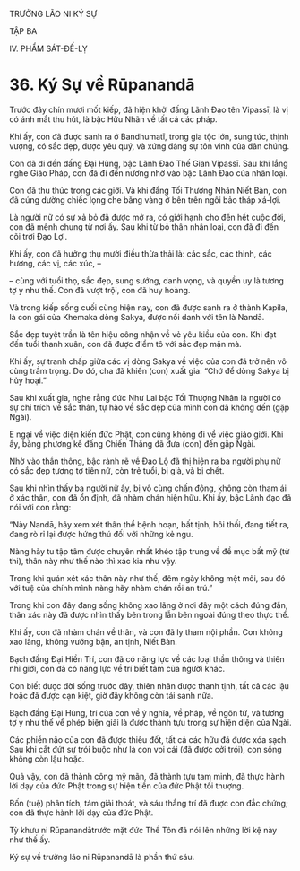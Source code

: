 TRƯỞNG LÃO NI KÝ SỰ

TẬP BA

IV. PHẨM SÁT-ĐẾ-LỴ

# 36. Ký Sự về Rūpanandā

Trước đây chín mươi mốt kiếp, đã hiện khởi đấng Lãnh Đạo tên Vipassī, là vị có ánh mắt thu hút, là bậc Hữu Nhãn về tất cả các pháp.

Khi ấy, con đã được sanh ra ở Bandhumatī, trong gia tộc lớn, sung túc, thịnh vượng, có sắc đẹp, được yêu quý, và xứng đáng sự tôn vinh của dân chúng.

Con đã đi đến đấng Đại Hùng, bậc Lãnh Đạo Thế Gian Vipassī. Sau khi lắng nghe Giáo Pháp, con đã đi đến nương nhờ vào bậc Lãnh Đạo của nhân loại.

Con đã thu thúc trong các giới. Và khi đấng Tối Thượng Nhân Niết Bàn, con đã cúng dường chiếc lọng che bằng vàng ở bên trên ngôi bảo tháp xá-lợi.

Là người nữ có sự xả bỏ đã được mở ra, có giới hạnh cho đến hết cuộc đời, con đã mệnh chung từ nơi ấy. Sau khi từ bỏ thân nhân loại, con đã đi đến cõi trời Đạo Lợi.

Khi ấy, con đã hưởng thụ mười điều thừa thải là: các sắc, các thinh, các hương, các vị, các xúc, –

– cùng với tuổi thọ, sắc đẹp, sung sướng, danh vọng, và quyền uy là tương tợ y như thế. Con đã vượt trội, con đã huy hoàng.

Và trong kiếp sống cuối cùng hiện nay, con đã được sanh ra ở thành Kapila, là con gái của Khemaka dòng Sakya, được nổi danh với tên là Nandā.

Sắc đẹp tuyệt trần là tên hiệu công nhận về vẻ yêu kiều của con. Khi đạt đến tuổi thanh xuân, con đã được điểm tô với sắc đẹp mặn mà.

Khi ấy, sự tranh chấp giữa các vị dòng Sakya về việc của con đã trở nên vô cùng trầm trọng. Do đó, cha đã khiến (con) xuất gia: “Chớ để dòng Sakya bị hủy hoại.”

Sau khi xuất gia, nghe rằng đức Như Lai bậc Tối Thượng Nhân là người có sự chỉ trích về sắc thân, tự hào về sắc đẹp của mình con đã không đến (gặp Ngài).

E ngại về việc diện kiến đức Phật, con cũng không đi về việc giáo giới. Khi ấy, bằng phương kế đấng Chiến Thắng đã đưa (con) đến gặp Ngài.

Nhờ vào thần thông, bậc rành rẽ về Đạo Lộ đã thị hiện ra ba người phụ nữ có sắc đẹp tương tợ tiên nữ, còn trẻ tuổi, bị già, và bị chết.

Sau khi nhìn thấy ba người nữ ấy, bị vô cùng chấn động, không còn tham ái ở xác thân, con đã ổn định, đã nhàm chán hiện hữu. Khi ấy, bậc Lãnh đạo đã nói với con rằng:

“Này Nandā, hãy xem xét thân thể bệnh hoạn, bất tịnh, hôi thối, đang tiết ra, đang rò rỉ lại được hứng thú đối với những kẻ ngu.

Nàng hãy tu tập tâm được chuyên nhất khéo tập trung về đề mục bất mỹ (tử thi), thân này như thế nào thì xác kia như vậy.

Trong khi quán xét xác thân này như thế, đêm ngày không mệt mỏi, sau đó với tuệ của chính mình nàng hãy nhàm chán rồi an trú.”

Trong khi con đây đang sống không xao lãng ở nơi đây một cách đúng đắn, thân xác này đã được nhìn thấy bên trong lẫn bên ngoài đúng theo thực thể.

Khi ấy, con đã nhàm chán về thân, và con đã ly tham nội phần. Con không xao lãng, không vướng bận, an tịnh, Niết Bàn.

Bạch đấng Đại Hiền Trí, con đã có năng lực về các loại thần thông và thiên nhĩ giới, con đã có năng lực về trí biết tâm của người khác.

Con biết được đời sống trước đây, thiên nhãn được thanh tịnh, tất cả các lậu hoặc đã được cạn kiệt, giờ đây không còn tái sanh nữa.

Bạch đấng Đại Hùng, trí của con về ý nghĩa, về pháp, về ngôn từ, và tương tợ y như thế về phép biện giải là được thành tựu trong sự hiện diện của Ngài.

Các phiền não của con đã được thiêu đốt, tất cả các hữu đã được xóa sạch. Sau khi cắt đứt sự trói buộc như là con voi cái (đã được cởi trói), con sống không còn lậu hoặc.

Quả vậy, con đã thành công mỹ mãn, đã thành tựu tam minh, đã thực hành lời dạy của đức Phật trong sự hiện tiền của đức Phật tối thượng.

Bốn (tuệ) phân tích, tám giải thoát, và sáu thắng trí đã được con đắc chứng; con đã thực hành lời dạy của đức Phật.

Tỳ khưu ni Rūpanandātrước mặt đức Thế Tôn đã nói lên những lời kệ này như thế ấy.

Ký sự về trưởng lão ni Rūpanandā là phần thứ sáu.
